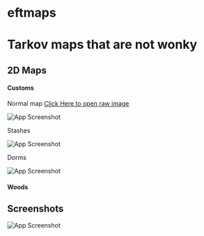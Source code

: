 # eftmaps


# Tarkov maps that are not wonky



## 2D Maps

#### Customs

Normal map [Click Here to open raw image](https://raw.githubusercontent.com/grannymaster/eftmaps/main/customs/Customs_Stashes.jpg?token=GHSAT0AAAAAACMSEZRUV67LU5OPW2WAGHPOZM4OYLA)


![App Screenshot](https://raw.githubusercontent.com/grannymaster/eftmaps/main/customs/Customs_Stashes.jpg?token=GHSAT0AAAAAACMSEZRUV67LU5OPW2WAGHPOZM4OYLA)

Stashes

![App Screenshot](https://via.placeholder.com/468x300?text=App+Screenshot+Here)

Dorms

![App Screenshot](https://via.placeholder.com/468x300?text=App+Screenshot+Here)

#### Woods


## Screenshots

![App Screenshot](https://via.placeholder.com/468x300?text=App+Screenshot+Here)

